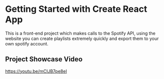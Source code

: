# Getting Started with Create React App

This is a front-end project which makes calls to the Spotify API, using the website you can create playlists extremely quickly and export them to your own spotify account. 

## Project Showcase Video

https://youtu.be/mCIJB7pe8eI
